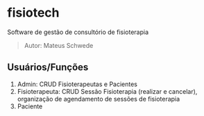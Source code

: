 # fisiotech
Software de gestão de consultório de fisioterapia

> Autor: Mateus Schwede

## Usuários/Funções
1. Admin: CRUD Fisioterapeutas e Pacientes
2. Fisioterapeuta: CRUD Sessão Fisioterapia (realizar e cancelar), organização de agendamento de sessões de fisioterapia
3. Paciente